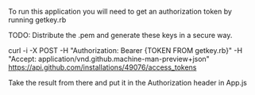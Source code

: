 To run this application you will need to get an authorization token by running getkey.rb

TODO: Distribute the .pem and generate these keys in a secure way.

curl -i -X POST -H "Authorization: Bearer {TOKEN FROM getkey.rb}" -H "Accept: application/vnd.github.machine-man-preview+json" https://api.github.com/installations/49076/access_tokens

Take the result from there and put it in the Authorization header in App.js
